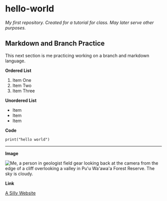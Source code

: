 # hello-world
*My first repository. Created for a tutorial for class. May later serve other purposes.*

## Markdown and Branch Practice
This next section is me practicing working on a branch and markdown language.

**Ordered List**
1. Item One
2. Item Two
3. Item Three

**Unordered List**
- Item
- Item
- Item

**Code**

`print("hello world")`

---

**Image**

![Me, a person in geologist field gear looking back at the camera from the edge of a cliff overlooking a valley in Pu'u Wa'awa'a Forest Reserve. The sky is cloudy.](https://media.discordapp.net/attachments/973332418935287838/989920485947109476/IMG_5444.jpg?width=446&height=594)

**Link**

[A Silly Website](https://pointerpointer.com/)
